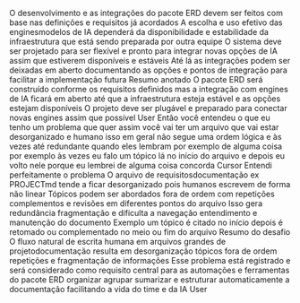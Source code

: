  O desenvolvimento e as integrações do pacote ERD devem ser feitos com base nas definições e requisitos já acordados
 A escolha e uso efetivo das enginesmodelos de IA dependerá da disponibilidade e estabilidade da infraestrutura que está sendo preparada por outra equipe
 O sistema deve ser projetado para ser flexível e pronto para integrar novas opções de IA assim que estiverem disponíveis e estáveis
 Até lá as integrações podem ser deixadas em aberto documentando as opções e pontos de integração para facilitar a implementação futura
Resumo anotado
 O pacote ERD será construído conforme os requisitos definidos mas a integração com engines de IA ficará em aberto até que a infraestrutura esteja estável e as opções estejam disponíveis O projeto deve ser plugável e preparado para conectar novas engines assim que possível
User
Então você entendeu o que eu tenho um problema que quer assim você vai ter um arquivo que vai estar desorganizado e humano isso em geral não segue uma ordem lógica e às vezes até redundante quando eles lembram por exemplo de alguma coisa por exemplo às vezes eu falo um tópico lá no início do arquivo e depois eu volto nele porque eu lembrei de alguma coisa concorda
Cursor
 Entendi perfeitamente o problema
 O arquivo de requisitosdocumentação ex PROJECTmd tende a ficar desorganizado pois humanos escrevem de forma não linear
 Tópicos podem ser abordados fora de ordem com repetições complementos e revisões em diferentes pontos do arquivo
 Isso gera redundância fragmentação e dificulta a navegação entendimento e manutenção do documento
 Exemplo um tópico é citado no início depois é retomado ou complementado no meio ou fim do arquivo
Resumo do desafio
 O fluxo natural de escrita humana em arquivos grandes de projetodocumentação resulta em desorganização tópicos fora de ordem repetições e fragmentação de informações
Esse problema está registrado e será considerado como requisito central para as automações e ferramentas do pacote ERD organizar agrupar sumarizar e estruturar automaticamente a documentação facilitando a vida do time e da IA
User